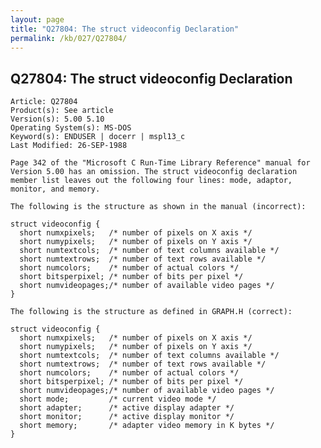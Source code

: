 ```yaml
---
layout: page
title: "Q27804: The struct videoconfig Declaration"
permalink: /kb/027/Q27804/
---
```


## Q27804: The struct videoconfig Declaration

	Article: Q27804
	Product(s): See article
	Version(s): 5.00 5.10
	Operating System(s): MS-DOS
	Keyword(s): ENDUSER | docerr | mspl13_c
	Last Modified: 26-SEP-1988
	
	Page 342 of the "Microsoft C Run-Time Library Reference" manual for
	Version 5.00 has an omission. The struct videoconfig declaration
	member list leaves out the following four lines: mode, adaptor,
	monitor, and memory.
	
	The following is the structure as shown in the manual (incorrect):
	
	struct videoconfig {
	  short numxpixels;   /* number of pixels on X axis */
	  short numypixels;   /* number of pixels on Y axis */
	  short numtextcols;  /* number of text columns available */
	  short numtextrows;  /* number of text rows available */
	  short numcolors;    /* number of actual colors */
	  short bitsperpixel; /* number of bits per pixel */
	  short numvideopages;/* number of available video pages */
	}
	
	The following is the structure as defined in GRAPH.H (correct):
	
	struct videoconfig {
	  short numxpixels;   /* number of pixels on X axis */
	  short numypixels;   /* number of pixels on Y axis */
	  short numtextcols;  /* number of text columns available */
	  short numtextrows;  /* number of text rows available */
	  short numcolors;    /* number of actual colors */
	  short bitsperpixel; /* number of bits per pixel */
	  short numvideopages;/* number of available video pages */
	  short mode;         /* current video mode */
	  short adapter;      /* active display adapter */
	  short monitor;      /* active display monitor */
	  short memory;       /* adapter video memory in K bytes */
	}
